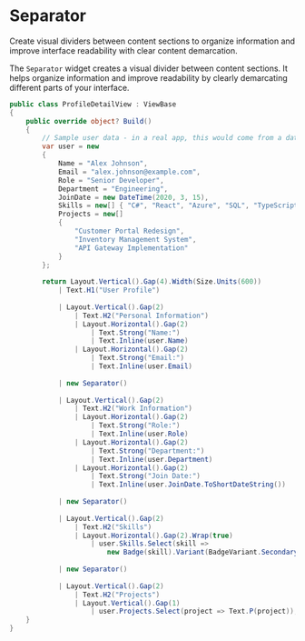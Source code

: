 # Separator

<Ingress>
Create visual dividers between content sections to organize information and improve interface readability with clear content demarcation.
</Ingress>

The `Separator` widget creates a visual divider between content sections. It helps organize information and improve readability by clearly demarcating different parts of your interface.

```csharp demo-tabs 
public class ProfileDetailView : ViewBase
{
    public override object? Build()
    {
        // Sample user data - in a real app, this would come from a data source
        var user = new
        {
            Name = "Alex Johnson",
            Email = "alex.johnson@example.com",
            Role = "Senior Developer",
            Department = "Engineering",
            JoinDate = new DateTime(2020, 3, 15),
            Skills = new[] { "C#", "React", "Azure", "SQL", "TypeScript" },
            Projects = new[] 
            { 
                "Customer Portal Redesign", 
                "Inventory Management System", 
                "API Gateway Implementation" 
            }
        };
        
        return Layout.Vertical().Gap(4).Width(Size.Units(600))
            | Text.H1("User Profile")
            
            | Layout.Vertical().Gap(2)
                | Text.H2("Personal Information")
                | Layout.Horizontal().Gap(2)
                    | Text.Strong("Name:")
                    | Text.Inline(user.Name)
                | Layout.Horizontal().Gap(2)
                    | Text.Strong("Email:")
                    | Text.Inline(user.Email)
            
            | new Separator()
            
            | Layout.Vertical().Gap(2)
                | Text.H2("Work Information")
                | Layout.Horizontal().Gap(2)
                    | Text.Strong("Role:")
                    | Text.Inline(user.Role)
                | Layout.Horizontal().Gap(2)
                    | Text.Strong("Department:")
                    | Text.Inline(user.Department)
                | Layout.Horizontal().Gap(2)
                    | Text.Strong("Join Date:")
                    | Text.Inline(user.JoinDate.ToShortDateString())
            
            | new Separator()
            
            | Layout.Vertical().Gap(2)
                | Text.H2("Skills")
                | Layout.Horizontal().Gap(2).Wrap(true)
                    | user.Skills.Select(skill => 
                        new Badge(skill).Variant(BadgeVariant.Secondary))
            
            | new Separator()
            
            | Layout.Vertical().Gap(2)
                | Text.H2("Projects")
                | Layout.Vertical().Gap(1)
                    | user.Projects.Select(project => Text.P(project));
    }
}
```

<WidgetDocs Type="Ivy.Separator" ExtensionTypes="Ivy.SeparatorExtensions" SourceUrl="https://github.com/Ivy-Interactive/Ivy-Framework/blob/main/Ivy/Widgets/Primitives/Separator.cs"/>
